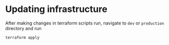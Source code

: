 # Updating infrastructure

After making changes in terraform scripts run, navigate to `dev` or `production` directory and run
```
terraform apply
```
